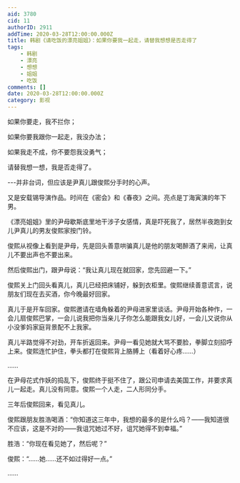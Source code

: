 ```yaml
---
aid: 3780
cid: 11
authorID: 2911
addTime: 2020-03-28T12:00:00.000Z
title: 韩剧《请吃饭的漂亮姐姐》：如果你要我一起走，请替我想想是否走得了
tags:
    - 韩剧
    - 漂亮
    - 想想
    - 姐姐
    - 吃饭
comments: []
date: 2020-03-28T12:00:00.000Z
category: 影视
---
```


如果你要走，我不拦你；

如果你要我跟你一起走，我没办法；

如果我走不成，你不要怨我没勇气；

请替我想一想，我是否走得了。

\---并非台词，但应该是尹真儿跟俊熙分手时的心声。

又是安载锡导演作品。时间在《密会》和《春夜》之间。亮点是丁海寅演的年下男。

《漂亮姐姐》里的尹母歇斯底里地干涉子女感情，真是吓死我了，居然半夜跑到女儿尹真儿的男友俊熙家按门铃。

俊熙从视像上看到是尹母，先是回头善意哄骗真儿是他的朋友喝醉酒了来闹，让真儿不要出声也不要出来。

然后俊熙出门，跟尹母说：“我让真儿现在就回家，您先回避一下。”

俊熙关上门回头看真儿，真儿已经把床铺好，躲到衣柜里。俊熙继续善意谎言，说朋友们现在去买酒，你今晚最好回家。

真儿于是开车回家。俊熙邀请在墙角躲着的尹母进家里谈话。尹母开始各种作，一会儿扇俊熙巴掌，一会儿说我把你当亲儿子你怎么能跟我女儿好，一会儿又说你从小没爹妈家庭背景配不上我家。

真儿半路觉得不对劲，开车折返回来。尹母一看见她就大骂不要脸，拳脚立刻招呼上来。俊熙连忙护住，拳头都打在俊熙背上胳膊上（看着好心疼……）

……

在尹母花式作妖的捣乱下，俊熙终于挺不住了，跟公司申请去美国工作，并要求真儿一起走。真儿没有同意。俊熙一个人走，二人形同分手。

三年后俊熙回来，看见真儿。

俊熙跟朋友胜浩喝酒：“你知道这三年中，我想的最多的是什么吗？——我知道很不应该，这是不对的——我诅咒她过不好，诅咒她得不到幸福。”

胜浩：“你现在看见她了，然后呢？”

俊熙：“……她……还不如过得好一点。”

……
